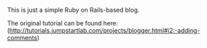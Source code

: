 This is just a simple Ruby on Rails-based blog. 

The original tutorial can be found here: (http://tutorials.jumpstartlab.com/projects/blogger.html#i2:-adding-comments)
